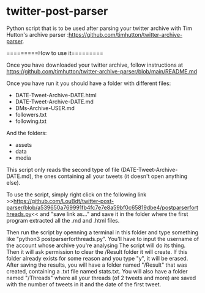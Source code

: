 # twitter-post-parser
Python script that is to be used after parsing your twitter archive with Tim Hutton's archive parser :https://github.com/timhutton/twitter-archive-parser.

=========How to use it=========

Once you have downloaded your twitter archive, follow instructions at https://github.com/timhutton/twitter-archive-parser/blob/main/README.md

Once you have run it you should have a folder with different files:
- DATE-Tweet-Archive-DATE.html
- DATE-Tweet-Archive-DATE.md
- DMs-Archive-USER.md
- followers.txt
- following.txt

And the folders:
- assets
- data
- media

This script only reads the second type of file (DATE-Tweet-Archive-DATE.md), the ones containing all your tweets (it doesn't open anything else).

To use the script, simply right click on the following link >>https://github.com/LouBdt/twitter-post-parser/blob/a539650a769991fb4fc7e7e8a59bf0c65819dbe4/postparserforthreads.py<< and "save link as..." and save it in the folder where the first program extracted all the .md and .html files.

Then run the script by openning a terminal in this folder and type something like "python3 postparserforthreads.py".
You'll have to input the username of the account whose archive you're analysing
The script will do its thing.
Then it will ask permission to clear the /Result folder it will create. If this folder already exists for some reason and you type "y", it will be erased. 
After saving the results, you will have a folder named "/Result" that was created, containing a .txt file named stats.txt. 
You will also have a folder named "/Threads" where all your threads (of 2 tweets and more) are saved with the number of tweets in it and the date of the first tweet.
